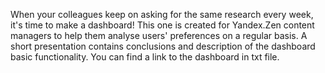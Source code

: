 When your colleagues keep on asking for the same research every week, it's time to make a dashboard! This one is created for Yandex.Zen content managers to help them analyse users' preferences on a regular basis.
A short presentation contains conclusions and description of the dashboard basic functionality.
You can find a link to the dashboard in txt file.
